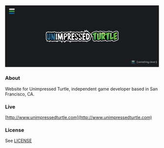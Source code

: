 ![Unimpressed Turtle](/assets/img/banner_readme.png)

### About

Website for Unimpressed Turtle, independent game developer based in San Francisco, CA.

### Live

[http://www.unimpressedturtle.com](http://www.unimpressedturtle.com)

### License
See [LICENSE](/LICENSE)
